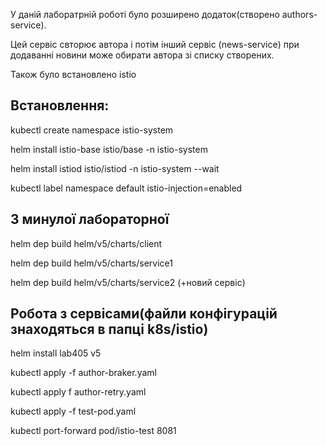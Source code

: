 У даній лаборатрній роботі було розширено додаток(створено authors-service).

Цей сервіс свторює автора і потім інший сервіс (news-service) при додаванні новини може обирати автора зі списку створених.

Також було встановлено istio

## Встановлення:

kubectl create namespace istio-system

helm install istio-base istio/base -n istio-system

helm install istiod istio/istiod -n istio-system --wait

kubectl label namespace default istio-injection=enabled


## З минулої лабораторної 

helm dep build helm/v5/charts/client

helm dep build helm/v5/charts/service1

helm dep build helm/v5/charts/service2 (+новий сервіс)


## Робота з сервісами(файли конфігурацій знаходяться в папці k8s/istio) 

helm install lab405 v5

kubectl apply -f author-braker.yaml

kubectl apply f author-retry.yaml

kubectl apply -f  test-pod.yaml 

kubectl port-forward pod/istio-test 8081

